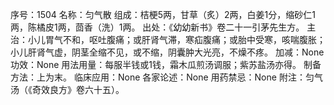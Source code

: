 序号：1504
名称：匀气散
组成：桔梗5两，甘草（炙）2两，白姜1分，缩砂仁1两，陈橘皮1两，茴香（洗）1两。
出处：《幼幼新书》卷二十一引茅先生方。
主治：小儿胃气不和，呕吐腹痛；或肝肾气滞，寒疝腹痛；或胎中受寒，咳喘腹胀；小儿肝肾气虚，阴茎全缩不见，或不缩，阴囊肿大光亮，不燥不疼。
加减：None
功效：None
用法用量：每服半钱或1钱，霜木瓜煎汤调服；紫苏盐汤亦得。
制备方法：上为末。
临床应用：None
各家论述：None
用药禁忌：None
附注：匀气汤（《奇效良方》卷六十五）。
